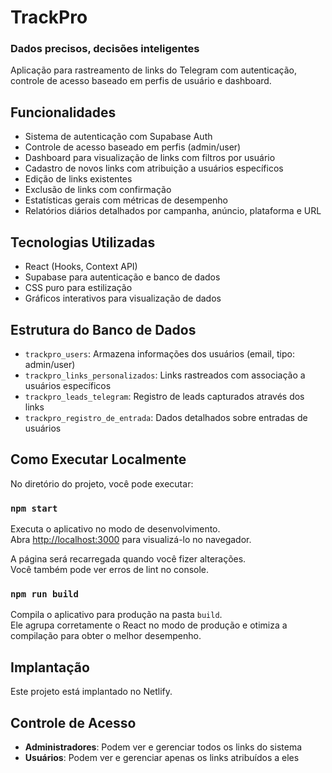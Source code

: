 # TrackPro
### Dados precisos, decisões inteligentes

Aplicação para rastreamento de links do Telegram com autenticação, controle de acesso baseado em perfis de usuário e dashboard.

## Funcionalidades

- Sistema de autenticação com Supabase Auth
- Controle de acesso baseado em perfis (admin/user)
- Dashboard para visualização de links com filtros por usuário
- Cadastro de novos links com atribuição a usuários específicos
- Edição de links existentes
- Exclusão de links com confirmação
- Estatísticas gerais com métricas de desempenho
- Relatórios diários detalhados por campanha, anúncio, plataforma e URL

## Tecnologias Utilizadas

- React (Hooks, Context API)
- Supabase para autenticação e banco de dados
- CSS puro para estilização
- Gráficos interativos para visualização de dados

## Estrutura do Banco de Dados

- `trackpro_users`: Armazena informações dos usuários (email, tipo: admin/user)
- `trackpro_links_personalizados`: Links rastreados com associação a usuários específicos
- `trackpro_leads_telegram`: Registro de leads capturados através dos links
- `trackpro_registro_de_entrada`: Dados detalhados sobre entradas de usuários

## Como Executar Localmente

No diretório do projeto, você pode executar:

### `npm start`

Executa o aplicativo no modo de desenvolvimento.\
Abra [http://localhost:3000](http://localhost:3000) para visualizá-lo no navegador.

A página será recarregada quando você fizer alterações.\
Você também pode ver erros de lint no console.

### `npm run build`

Compila o aplicativo para produção na pasta `build`.\
Ele agrupa corretamente o React no modo de produção e otimiza a compilação para obter o melhor desempenho.

## Implantação

Este projeto está implantado no Netlify.

## Controle de Acesso

- **Administradores**: Podem ver e gerenciar todos os links do sistema
- **Usuários**: Podem ver e gerenciar apenas os links atribuídos a eles
